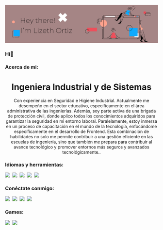 ![header](/12.png)

### Hi👋

<h3 aling="left">Acerca de mi:</h3>
<h1 align="center">Ingeniera Industrial y de Sistemas</h1>
<p align="center"> Con experiencia en Seguridad e Higiene Industrial. Actualmente me desempeño en el sector educativo, específicamente en el área administrativa de las ingenierías. Además, soy parte activa de una brigada de protección civil, donde aplico todos los conocimientos adquiridos para garantizar la seguridad en mi entorno laboral. Paralelamente, estoy inmersa en un proceso de capacitación en el mundo de la tecnología, enfocándome específicamente en el desarrollo de Frontend. Esta combinación de habilidades no solo me permite contribuir a una gestión eficiente en las escuelas de ingeniería, sino que también me prepara para contribuir al avance tecnológico y promover entornos más seguros y avanzados tecnológicamente.. </p>


<h3 align="left">Idiomas y herramientas:</h3>

<img src="https://img.shields.io/badge/CSS3-1572B6?style=for-the-badge&logo=css3&logoColor=white"/>&nbsp;
<img src="https://img.shields.io/badge/HTML5-E34F26?style=for-the-badge&logo=html5&logoColor=white"/>&nbsp;
<img src="https://img.shields.io/badge/Python-FFD43B?style=for-the-badge&logo=python&logoColor=blue"/>&nbsp;
<img src="https://img.shields.io/badge/C-00599C?style=for-the-badge&logo=c&logoColor=white"/>&nbsp;
<img src="https://img.shields.io/badge/Linux-FCC624?style=for-the-badge&logo=linux&logoColor=black"/>&nbsp;


<h3 align="left">Conéctate conmigo:</h3>
<p align="left">
<a href="https://instagram.com/liz.oh "> <img src="https://img.shields.io/badge/Instagram-E4405F?style=for-the-badge&logo=instagram&logoColor=white" /></a>&nbsp;
<a href="mailto:orheliz@gmail.com"> <img src="https://img.shields.io/badge/Gmail-D14836?style=for-the-badge&logo=gmail&logoColor=white"/></a>&nbsp;
<a href=""> <img src="https://img.shields.io/badge/Discord-5865F2?style=for-the-badge&logo=discord&logoColor=whit"/></a>&nbsp;
<a href=""> <img src="https://img.shields.io/badge/LinkedIn-0077B5?style=for-the-badge&logo=linkedin&logoColor=whitet"/></a>&nbsp;

<h3 align="left">Games:</h3>
<a href=""> <img src="https://img.shields.io/badge/Epic%20Games-313131?style=for-the-badge&logo=Epic%20Games&logoColor=white"/></a>&nbsp;
<a href=""> <img src="https://img.shields.io/badge/Steam-000000?style=for-the-badge&logo=steam&logoColor=white"/></a>&nbsp;


